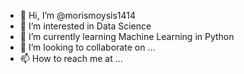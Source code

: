 - 👋 Hi, I’m @morismoysis1414
- 👀 I’m interested in Data Science
- 🌱 I’m currently learning Machine Learning in Python
- 💞️ I’m looking to collaborate on ...
- 📫 How to reach me at ...

<!---
morismoysis1414/morismoysis1414 is a ✨ special ✨ repository because its `README.md` (this file) appears on your GitHub profile.
You can click the Preview link to take a look at your changes.
--->
